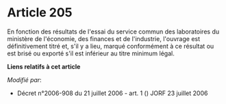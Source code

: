 # Article 205

En fonction des résultats de l'essai du service commun des laboratoires du ministère de l'économie, des finances et de
l'industrie, l'ouvrage est définitivement titré et, s'il y a lieu, marqué conformément à ce résultat ou est brisé ou exporté
s'il est inférieur au titre minimum légal.

**Liens relatifs à cet article**

_Modifié par_:

  - Décret n°2006-908 du 21 juillet 2006 - art. 1 () JORF 23 juillet 2006
